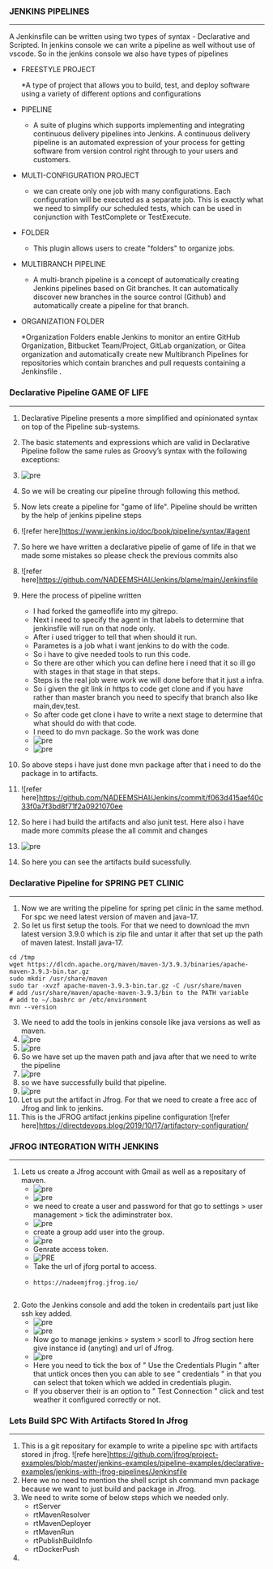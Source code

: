### JENKINS PIPELINES
---------------------------------------
A Jenkinsfile can be written using two types of syntax - Declarative and Scripted.
In jenkins console we can write a pipeline as well without use of vscode.
So in the jenkins console we also have types of pipelines
  
  * FREESTYLE PROJECT
     
     *A type of project that allows you to build, test, and deploy software using a variety of different options and configurations
  
  * PIPELINE
     
     * A suite of plugins which supports implementing and integrating continuous delivery pipelines into Jenkins. A continuous delivery pipeline is an automated expression of your process for getting software from version control right through to your users and customers.
  
  * MULTI-CONFIGURATION PROJECT
     
     * we can create only one job with many configurations. Each configuration will be executed as a separate job. This is exactly what we need to simplify our scheduled tests, which can be used in conjunction with TestComplete or TestExecute. 
  
  * FOLDER
     
     * This plugin allows users to create "folders" to organize jobs.   

  * MULTIBRANCH PIPELINE
     
     * A multi-branch pipeline is a concept of automatically creating Jenkins pipelines based on Git branches. It can automatically discover new branches in the source control (Github) and automatically create a pipeline for that branch.
 
  * ORGANIZATION FOLDER
     
     *Organization Folders enable Jenkins to monitor an entire GitHub Organization, Bitbucket Team/Project, GitLab organization, or Gitea organization and automatically create new Multibranch Pipelines for repositories which contain branches and pull requests containing a Jenkinsfile .


### Declarative Pipeline GAME OF LIFE
---------------------------------------
1. Declarative Pipeline presents a more simplified and opinionated syntax on top of the Pipeline sub-systems.
2. The basic statements and expressions which are valid in Declarative Pipeline follow the same rules as Groovy’s syntax with the following exceptions:
3. ![pre](images/basic%20structure%20of%20pipeline.png)
4. So we will be creating our pipeline through following this method.
5. Now lets create a pipeline for "game of life". Pipeline should be written by the help of jenkins pipeline steps 
6. ![refer here]https://www.jenkins.io/doc/book/pipeline/syntax/#agent
7. So here we have written a declarative pipelie of game of life in that we made some mistakes so please check the previous commits also 
8. ![refer here]https://github.com/NADEEMSHAI/Jenkins/blame/main/Jenkinsfile
9. Here the process of pipeline written
     
     * I had forked the gameoflife into my gitrepo.
     * Next i need to specify the agent in that labels to determine that jenkinsfile will run on that node only.
     * After i used trigger to tell that when should it run.
     * Parametes is a job what i want jenkins to do with the code.
     * So i have to give needed tools to run this code.
     * So there are other which you can define here i need that it so ill go with stages in that stage in that steps.
     * Steps is the real job were work we will done before that it just a infra.
     * So i given the git link in https to code get clone and if you have rather than master branch you need to specify that branch also like main,dev,test.
     * So after code get clone i have to write a next stage to determine that what should do with that code.
     * I need to do mvn package. So the work was done 
     * ![pre](images/j2.png)
     * ![pre](images/j1.png)
  
10. So above steps i have just done mvn package after that i need to do the package in to artifacts.
11. ![refer here]https://github.com/NADEEMSHAI/Jenkins/commit/f063d415aef40c33f0a7f3bd8f71f2a0921070ee
12. So here i had build the artifacts and also junit test. Here also i have made more commits please the all commit and changes 
13. ![pre](images/j3.png)
14. So here you can see the artifacts build sucessfully.


### Declarative Pipeline for SPRING PET CLINIC
------------------------------------------------------

1. Now we are writing the pipeline for spring pet clinic in the same method. For spc we need latest version of maven and java-17.
2. So let us first setup the tools. For that we need to download the mvn latest version 3.9.0 which is zip file and untar it after that set up the path of maven latest. Install java-17.

```
cd /tmp
wget https://dlcdn.apache.org/maven/maven-3/3.9.3/binaries/apache-maven-3.9.3-bin.tar.gz
sudo mkdir /usr/share/maven
sudo tar -xvzf apache-maven-3.9.3-bin.tar.gz -C /usr/share/maven
# add /usr/share/maven/apache-maven-3.9.3/bin to the PATH variable
# add to ~/.bashrc or /etc/environment
mvn --version
```
3. We need to add the tools in jenkins console like java versions as well as maven.
4. ![pre](images/j6.png)
5. ![pre](images/j7.png)
6. So we have set up the maven path and java after that we need to write the pipeline
7. ![pre](images/j4.png) 
8. so we have successfully build that pipeline.
9.  ![pre](images/j5.png)
10. Let us put the artifact in Jfrog. For that we need to create a free acc of Jfrog and link to jenkins.
11. This is the JFROG artifact jenkins pipeline configuration ![refer here]https://directdevops.blog/2019/10/17/artifactory-configuration/ 


### JFROG INTEGRATION WITH JENKINS
----------------------------------------

1. Lets us create a Jfrog account with Gmail as well as a repositary of maven.
    * ![pre](images/j8.png)
    * ![pre](images/j9.png)
    * we need to create a user and password for that go to settings > user management > tick the adiminstrater box.
    *  ![pre](images/j10.png)
    * create a group add user into the group. 
    * ![pre](images/j11.png)
    * Genrate access token.
    * ![PRE](images/J12.png)
    * Take the url of jforg portal to access.
    * ```
      https://nadeemjfrog.jfrog.io/
    ```
2. Goto the Jenkins console and add the token in credentails part just like ssh key added.
    * ![pre](images/j13.png)
    * ![pre](images/j14.png)
    * Now go to manage jenkins > system > scorll to Jfrog section here give instance id (anyting) and url of Jfrog.
    * ![pre](images/j15.png)
    * Here you need to tick the box of " Use the Credentials Plugin " after that untick onces then you can able to see " credentials " in that you can select that token which we added in credentials plugin.
    * If you observer their is an option to " Test Connection " click and test weather it configured correctly or not. 
  

### Lets Build SPC With Artifacts Stored In Jfrog
---------------------------------------------------------

1. This is a git repositary for example to write a pipeline spc with artifacts stored in jfrog.
   ![refe here]https://github.com/jfrog/project-examples/blob/master/jenkins-examples/pipeline-examples/declarative-examples/jenkins-with-jfrog-pipelines/Jenkinsfile
2. Here we no need to mention the shell script sh command mvn package because we want to just build and package in Jfrog.
3. We need to write some of below steps which we needed only.
    * rtServer 
    * rtMavenResolver
    * rtMavenDeployer
    * rtMavenRun
    * rtPublishBuildInfo
    * rtDockerPush
4. 



